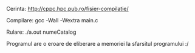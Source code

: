 Cerinta: http://cppc.hpc.pub.ro/fisier-compilatie/

Compilare: gcc -Wall -Wextra main.c

Rulare: ./a.out numeCatalog

Programul are o eroare de eliberare a memoriei la sfarsitul programului :/
